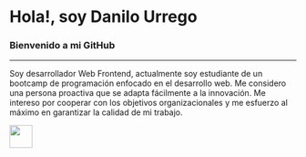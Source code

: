 <h1>Hola!, soy Danilo Urrego</h1>
<h3>Bienvenido a mi GitHub</h3>
<hr/>
<p>Soy desarrollador Web Frontend, actualmente soy estudiante de un bootcamp de
programación enfocado en el desarrollo web. Me considero una persona
proactiva que se adapta fácilmente a la innovación.
Me intereso por cooperar con los objetivos organizacionales y me
esfuerzo al máximo en garantizar la calidad de mi trabajo.</p>
<img align="center" heigth="30" width="40" src="https://cdn.jsdelivr.net/gh/devicons/devicon/icons/html5/html5-original.svg" />
